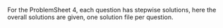 For the ProblemSheet 4, each question has stepwise solutions, here the overall solutions are given, one solution file per question.

